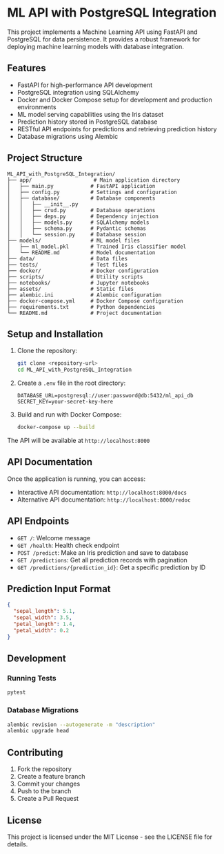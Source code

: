 # ML API with PostgreSQL Integration

This project implements a Machine Learning API using FastAPI and PostgreSQL for data persistence. It provides a robust framework for deploying machine learning models with database integration.

## Features

- FastAPI for high-performance API development
- PostgreSQL integration using SQLAlchemy
- Docker and Docker Compose setup for development and production environments
- ML model serving capabilities using the Iris dataset
- Prediction history stored in PostgreSQL database
- RESTful API endpoints for predictions and retrieving prediction history
- Database migrations using Alembic

## Project Structure

```
ML_API_with_PostgreSQL_Integration/
├── app/                    # Main application directory
│   ├── main.py            # FastAPI application
│   ├── config.py          # Settings and configuration
│   ├── database/          # Database components
│   │   ├── __init__.py
│   │   ├── crud.py        # Database operations
│   │   ├── deps.py        # Dependency injection
│   │   ├── models.py      # SQLAlchemy models
│   │   ├── schema.py      # Pydantic schemas
│   │   └── session.py     # Database session
├── models/                # ML model files
│   ├── ml_model.pkl       # Trained Iris classifier model
│   └── README.md          # Model documentation
├── data/                  # Data files
├── tests/                 # Test files
├── docker/                # Docker configuration
├── scripts/               # Utility scripts
├── notebooks/             # Jupyter notebooks
├── assets/                # Static files
├── alembic.ini            # Alembic configuration
├── docker-compose.yml     # Docker Compose configuration
├── requirements.txt       # Python dependencies
└── README.md              # Project documentation
```

## Setup and Installation

1. Clone the repository:
   ```bash
   git clone <repository-url>
   cd ML_API_with_PostgreSQL_Integration
   ```

2. Create a `.env` file in the root directory:
   ```
   DATABASE_URL=postgresql://user:password@db:5432/ml_api_db
   SECRET_KEY=your-secret-key-here
   ```

3. Build and run with Docker Compose:
   ```bash
   docker-compose up --build
   ```

The API will be available at `http://localhost:8000`

## API Documentation

Once the application is running, you can access:
- Interactive API documentation: `http://localhost:8000/docs`
- Alternative API documentation: `http://localhost:8000/redoc`

## API Endpoints

- `GET /`: Welcome message
- `GET /health`: Health check endpoint
- `POST /predict`: Make an Iris prediction and save to database
- `GET /predictions`: Get all prediction records with pagination
- `GET /predictions/{prediction_id}`: Get a specific prediction by ID

## Prediction Input Format

```json
{
  "sepal_length": 5.1,
  "sepal_width": 3.5,
  "petal_length": 1.4,
  "petal_width": 0.2
}
```

## Development

### Running Tests
```bash
pytest
```

### Database Migrations
```bash
alembic revision --autogenerate -m "description"
alembic upgrade head
```

## Contributing

1. Fork the repository
2. Create a feature branch
3. Commit your changes
4. Push to the branch
5. Create a Pull Request

## License

This project is licensed under the MIT License - see the LICENSE file for details.
